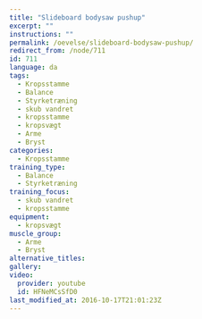 ```yaml
---
title: "Slideboard bodysaw pushup"
excerpt: ""
instructions: ""
permalink: /oevelse/slideboard-bodysaw-pushup/
redirect_from: /node/711
id: 711
language: da
tags:
  - Kropsstamme
  - Balance
  - Styrketræning
  - skub vandret
  - kropsstamme
  - kropsvægt
  - Arme
  - Bryst
categories:
  - Kropsstamme
training_type: 
  - Balance
  - Styrketræning
training_focus: 
  - skub vandret
  - kropsstamme
equipment:
  - kropsvægt
muscle_group:
  - Arme
  - Bryst
alternative_titles:
gallery:
video:
  provider: youtube
  id: HFNeMCsSfD0
last_modified_at: 2016-10-17T21:01:23Z
---
```

